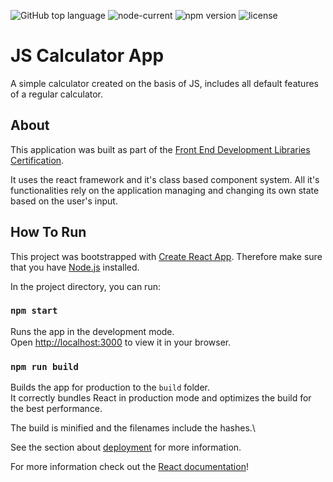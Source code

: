 <img alt="GitHub top language" src="https://img.shields.io/github/languages/top/Normaly0/JS-Calculator"> <img alt="node-current" src="https://img.shields.io/node/v/v"> <img alt="npm version" src="https://img.shields.io/badge/npm-v8.1.0-blue"> <img alt="license" src="https://img.shields.io/badge/License-GPL%20-orange">

# JS Calculator App

A simple calculator created on the basis of JS, includes all default features of a regular calculator.

## About

This application was built as part of the [Front End Development Libraries Certification](https://www.freecodecamp.org/certification/normaly/front-end-development-libraries).

It uses the react framework and it's class based component system.
All it's functionalities rely on the application managing and changing its own state based on the user's input.

## How To Run

This project was bootstrapped with [Create React App](https://github.com/facebook/create-react-app).
Therefore make sure that you have [Node.js](https://nodejs.org/en/) installed.

In the project directory, you can run:

### `npm start`

Runs the app in the development mode.\
Open [http://localhost:3000](http://localhost:3000) to view it in your browser.

### `npm run build`

Builds the app for production to the `build` folder.\
It correctly bundles React in production mode and optimizes the build for the best performance.

The build is minified and the filenames include the hashes.\

See the section about [deployment](https://facebook.github.io/create-react-app/docs/deployment) for more information.

For more information check out the [React documentation](https://reactjs.org/)!
